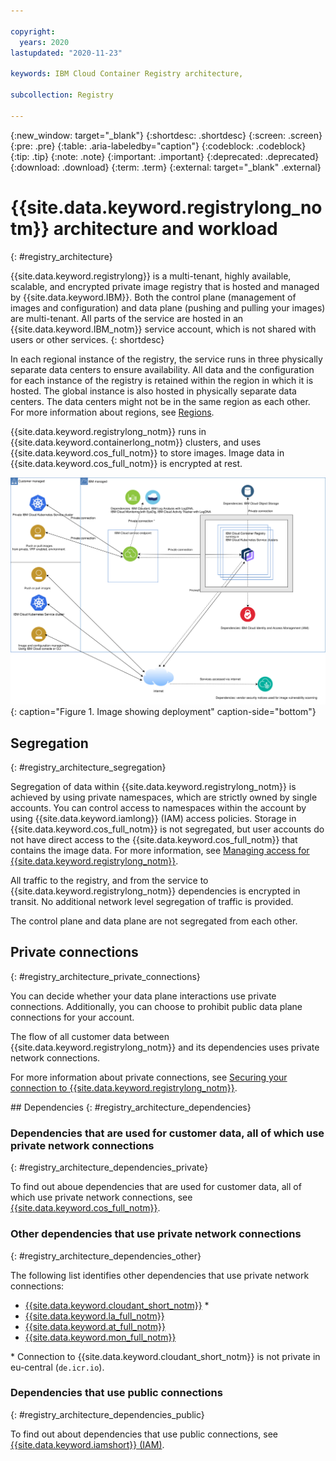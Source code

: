 ```yaml
---

copyright:
  years: 2020
lastupdated: "2020-11-23"

keywords: IBM Cloud Container Registry architecture,

subcollection: Registry

---
```


{:new_window: target="_blank"}
{:shortdesc: .shortdesc}
{:screen: .screen}
{:pre: .pre}
{:table: .aria-labeledby="caption"}
{:codeblock: .codeblock}
{:tip: .tip}
{:note: .note}
{:important: .important}
{:deprecated: .deprecated}
{:download: .download}
{:term: .term}
{:external: target="_blank" .external}

# {{site.data.keyword.registrylong_notm}} architecture and workload
{: #registry_architecture}

{{site.data.keyword.registrylong}} is a multi-tenant, highly available, scalable, and encrypted private image registry that is hosted and managed by {{site.data.keyword.IBM}}. Both the control plane (management of images and configuration) and data plane (pushing and pulling your images) are multi-tenant. All parts of the service are hosted in an {{site.data.keyword.IBM_notm}} service account, which is not shared with users or other services.
{: shortdesc}

In each regional instance of the registry, the service runs in three physically separate data centers to ensure availability. All data and the configuration for each instance of the registry is retained within the region in which it is hosted. The global instance is also hosted in physically separate data centers. The data centers might not be in the same region as each other. For more information about regions, see [Regions](/docs/Registry?topic=Registry-registry_overview#registry_regions).

{{site.data.keyword.registrylong_notm}} runs in {{site.data.keyword.containerlong_notm}} clusters, and uses {{site.data.keyword.cos_full_notm}} to store images. Image data in {{site.data.keyword.cos_full_notm}} is encrypted at rest.

![Image showing deployment.](images/container-registry_deployment_model.svg "Image showing deployment in your account, MZRs, public ingress, private ingress, customer data flows, and dependencies (public/private)."){: caption="Figure 1. Image showing deployment" caption-side="bottom"}

## Segregation
{: #registry_architecture_segregation}

Segregation of data within {{site.data.keyword.registrylong_notm}} is achieved by using private namespaces, which are strictly owned by single accounts. You can control access to namespaces within the account by using {{site.data.keyword.iamlong}} (IAM) access policies. Storage in {{site.data.keyword.cos_full_notm}} is not segregated, but user accounts do not have direct access to the {{site.data.keyword.cos_full_notm}} that contains the image data. For more information, see [Managing access for {{site.data.keyword.registrylong_notm}}](/docs/Registry?topic=Registry-iam).

All traffic to the registry, and from the service to {{site.data.keyword.registrylong_notm}} dependencies is encrypted in transit. No additional network level segregation of traffic is provided.

The control plane and data plane are not segregated from each other.

## Private connections
{: #registry_architecture_private_connections}

You can decide whether your data plane interactions use private connections. Additionally, you can choose to prohibit public data plane connections for your account.

The flow of all customer data between {{site.data.keyword.registrylong_notm}} and its dependencies uses private network connections.

For more information about private connections, see [Securing your connection to {{site.data.keyword.registrylong_notm}}](/docs/Registry?topic=Registry-registry_private).

## Dependencies
{: #registry_architecture_dependencies}

### Dependencies that are used for customer data, all of which use private network connections
{: #registry_architecture_dependencies_private}

To find out aboue dependencies that are used for customer data, all of which use private network connections, see [{{site.data.keyword.cos_full_notm}}](/docs/cloud-object-storage?topic=cloud-object-storage-getting-started-cloud-object-storage).

### Other dependencies that use private network connections
{: #registry_architecture_dependencies_other}

The following list identifies other dependencies that use private network connections:

- [{{site.data.keyword.cloudant_short_notm}}](/docs/Cloudant?topic=Cloudant-getting-started-with-cloudant) \*
- [{{site.data.keyword.la_full_notm}}](/docs/Log-Analysis-with-LogDNA?topic=Log-Analysis-with-LogDNA-getting-started)
- [{{site.data.keyword.at_full_notm}}](/docs/Activity-Tracker-with-LogDNA?topic=Activity-Tracker-with-LogDNA-getting-started)
- [{{site.data.keyword.mon_full_notm}}](/docs/Monitoring-with-Sysdig?topic=Monitoring-with-Sysdig-getting-started)

\* Connection to {{site.data.keyword.cloudant_short_notm}} is not private in eu-central (`de.icr.io`).

### Dependencies that use public connections
{: #registry_architecture_dependencies_public}

To find out about dependencies that use public connections, see [{{site.data.keyword.iamshort}} (IAM)](/docs/account?topic=account-iamoverview).
